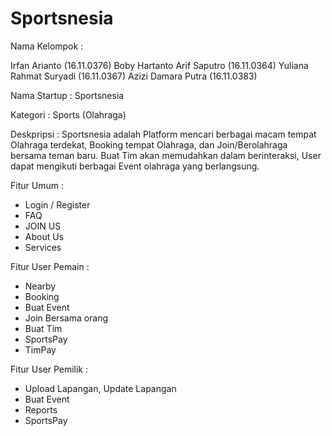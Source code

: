# Sportsnesia

Nama Kelompok :

Irfan Arianto (16.11.0376)
Boby Hartanto Arif Saputro (16.11.0364)
Yuliana Rahmat Suryadi (16.11.0367)
Azizi Damara Putra (16.11.0383)

Nama Startup : Sportsnesia

Kategori : Sports (Olahraga)

Deskpripsi : Sportsnesia adalah Platform mencari berbagai macam tempat Olahraga terdekat, Booking tempat Olahraga, dan Join/Berolahraga bersama teman baru. Buat Tim akan memudahkan dalam berinteraksi, User dapat mengikuti berbagai Event olahraga yang berlangsung.

Fitur Umum :

- Login / Register
- FAQ
- JOIN US
- About Us
- Services

Fitur User Pemain :
- Nearby
- Booking
- Buat Event
- Join Bersama orang
- Buat Tim
- SportsPay
- TimPay

Fitur User Pemilik :
- Upload Lapangan, Update Lapangan
- Buat Event
- Reports
- SportsPay
